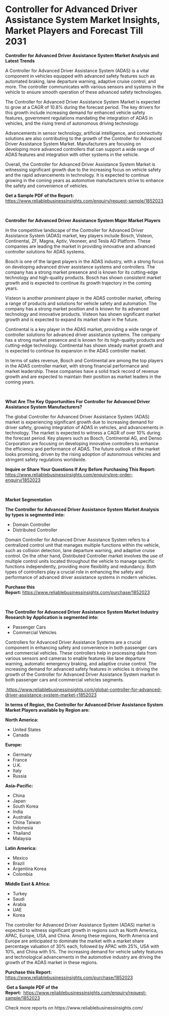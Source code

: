 <p><h1>Controller for Advanced Driver Assistance System Market Insights, Market Players and Forecast Till 2031</h1></p><p><strong>Controller for Advanced Driver Assistance System Market Analysis and Latest Trends</strong></p>
<p><p>A Controller for Advanced Driver Assistance System (ADAS) is a vital component in vehicles equipped with advanced safety features such as automated braking, lane departure warning, adaptive cruise control, and more. The controller communicates with various sensors and systems in the vehicle to ensure smooth operation of these advanced safety technologies.</p><p>The Controller for Advanced Driver Assistance System Market is expected to grow at a CAGR of 10.8% during the forecast period. The key drivers for this growth include increasing demand for enhanced vehicle safety features, government regulations mandating the integration of ADAS in vehicles, and the rising trend of autonomous driving technology.</p><p>Advancements in sensor technology, artificial intelligence, and connectivity solutions are also contributing to the growth of the Controller for Advanced Driver Assistance System Market. Manufacturers are focusing on developing more advanced controllers that can support a wide range of ADAS features and integration with other systems in the vehicle.</p><p>Overall, the Controller for Advanced Driver Assistance System Market is witnessing significant growth due to the increasing focus on vehicle safety and the rapid advancements in technology. It is expected to continue growing in the coming years as automotive manufacturers strive to enhance the safety and convenience of vehicles.</p></p>
<p><strong>Get a Sample PDF of the Report:&nbsp;</strong> <a href="https://www.reliablebusinessinsights.com/enquiry/request-sample/1852023">https://www.reliablebusinessinsights.com/enquiry/request-sample/1852023</a></p>
<p>&nbsp;</p>
<p><strong>Controller for Advanced Driver Assistance System Major Market Players</strong></p>
<p><p>In the competitive landscape of the Controller for Advanced Driver Assistance System (ADAS) market, key players include Bosch, Visteon, Continental, ZF, Magna, Aptiv, Veoneer, and Tesla AD Platform. These companies are leading the market in providing innovative and advanced controller solutions for ADAS systems.</p><p>Bosch is one of the largest players in the ADAS industry, with a strong focus on developing advanced driver assistance systems and controllers. The company has a strong market presence and is known for its cutting-edge technology and high-quality products. Bosch has shown consistent market growth and is expected to continue its growth trajectory in the coming years.</p><p>Visteon is another prominent player in the ADAS controller market, offering a range of products and solutions for vehicle safety and automation. The company has a strong market position and is known for its advanced technology and innovative products. Visteon has shown significant market growth and is expected to expand its market share in the future.</p><p>Continental is a key player in the ADAS market, providing a wide range of controller solutions for advanced driver assistance systems. The company has a strong market presence and is known for its high-quality products and cutting-edge technology. Continental has shown steady market growth and is expected to continue its expansion in the ADAS controller market.</p><p>In terms of sales revenue, Bosch and Continental are among the top players in the ADAS controller market, with strong financial performance and market leadership. These companies have a solid track record of revenue growth and are expected to maintain their position as market leaders in the coming years.</p></p>
<p>&nbsp;</p>
<p><strong>What Are The Key Opportunities For Controller for Advanced Driver Assistance System Manufacturers?</strong></p>
<p><p>The global Controller for Advanced Driver Assistance System (ADAS) market is experiencing significant growth due to increasing demand for driver safety, growing integration of ADAS in vehicles, and advancements in technology. The market is expected to witness a CAGR of over 10% during the forecast period. Key players such as Bosch, Continental AG, and Denso Corporation are focusing on developing innovative controllers to enhance the efficiency and performance of ADAS. The future outlook of the market looks promising, driven by the rising adoption of autonomous vehicles and stringent safety regulations worldwide.</p></p>
<p><strong>Inquire or Share Your Questions If Any Before Purchasing This Report:</strong> <a href="https://www.reliablebusinessinsights.com/enquiry/pre-order-enquiry/1852023">https://www.reliablebusinessinsights.com/enquiry/pre-order-enquiry/1852023</a></p>
<p>&nbsp;</p>
<p><strong>Market Segmentation</strong></p>
<p><strong>The Controller for Advanced Driver Assistance System Market Analysis by types is segmented into:</strong></p>
<p><ul><li>Domain Controller</li><li>Distributed Controller</li></ul></p>
<p><p>Domain Controller for Advanced Driver Assistance System refers to a centralized control unit that manages multiple functions within the vehicle, such as collision detection, lane departure warning, and adaptive cruise control. On the other hand, Distributed Controller market involves the use of multiple control units located throughout the vehicle to manage specific functions independently, providing more flexibility and redundancy. Both types of controllers play a crucial role in enhancing the safety and performance of advanced driver assistance systems in modern vehicles.</p></p>
<p><strong>Purchase this Report:&nbsp;</strong><a href="https://www.reliablebusinessinsights.com/purchase/1852023">https://www.reliablebusinessinsights.com/purchase/1852023</a></p>
<p>&nbsp;</p>
<p><strong>The Controller for Advanced Driver Assistance System Market Industry Research by Application is segmented into:</strong></p>
<p><ul><li>Passenger Cars</li><li>Commercial Vehicles</li></ul></p>
<p><p>Controllers for Advanced Driver Assistance Systems are a crucial component in enhancing safety and convenience in both passenger cars and commercial vehicles. These controllers help in processing data from various sensors and cameras to enable features like lane departure warning, automatic emergency braking, and adaptive cruise control. The increasing demand for advanced safety features in vehicles is driving the growth of the Controller for Advanced Driver Assistance System market in both passenger cars and commercial vehicles segments.</p></p>
<p><a href="https://www.reliablebusinessinsights.com/global-controller-for-advanced-driver-assistance-system-market-r1852023">&nbsp;https://www.reliablebusinessinsights.com/global-controller-for-advanced-driver-assistance-system-market-r1852023</a></p>
<p><strong>In terms of Region, the Controller for Advanced Driver Assistance System Market Players available by Region are:</strong></p>
<p>
    <p> <strong> North America: </strong>
        <ul>
            <li>United States</li>
            <li>Canada</li>
        </ul>
        </p> 
    <p> <strong> Europe: </strong>
        <ul>
            <li>Germany</li>
            <li>France</li>
            <li>U.K.</li>
            <li>Italy</li>
            <li>Russia</li>
        </ul>
        </p> 
    <p> <strong> Asia-Pacific: </strong>
        <ul>
            <li>China</li>
            <li>Japan</li>
            <li>South Korea</li>
            <li>India</li>
            <li>Australia</li>
            <li>China Taiwan</li>
            <li>Indonesia</li>
            <li>Thailand</li>
            <li>Malaysia</li>
        </ul>
        </p> 
    <p> <strong> Latin America: </strong>
        <ul>
            <li>Mexico</li>
            <li>Brazil</li>
            <li>Argentina Korea</li>
            <li>Colombia</li>
        </ul>
        </p> 
    <p> <strong> Middle East & Africa: </strong>
        <ul>
            <li>Turkey</li>
            <li>Saudi</li>
            <li>Arabia</li>
            <li>UAE</li>
            <li>Korea</li>
        </ul>
    </p>
    </p>
<p><p>The controller for Advanced Driver Assistance System (ADAS) market is expected to witness significant growth in regions such as North America, APAC, Europe, USA, and China. Among these regions, North America and Europe are anticipated to dominate the market with a market share percentage valuation of 30% each, followed by APAC with 25%, USA with 10%, and China with 5%. The increasing demand for vehicle safety features and technological advancements in the automotive industry are driving the growth of the ADAS market in these regions.</p></p>
<p><strong>Purchase this Report: </strong><a href="https://www.reliablebusinessinsights.com/purchase/1852023">https://www.reliablebusinessinsights.com/purchase/1852023</a></p>
<p>&nbsp;<strong>Get a Sample PDF of the Report:&nbsp;&nbsp;</strong><a href="https://www.reliablebusinessinsights.com/enquiry/request-sample/1852023">https://www.reliablebusinessinsights.com/enquiry/request-sample/1852023</a></p>
<p><strong></strong></p>
<p>Check more reports on https://www.reliablebusinessinsights.com/</p>
